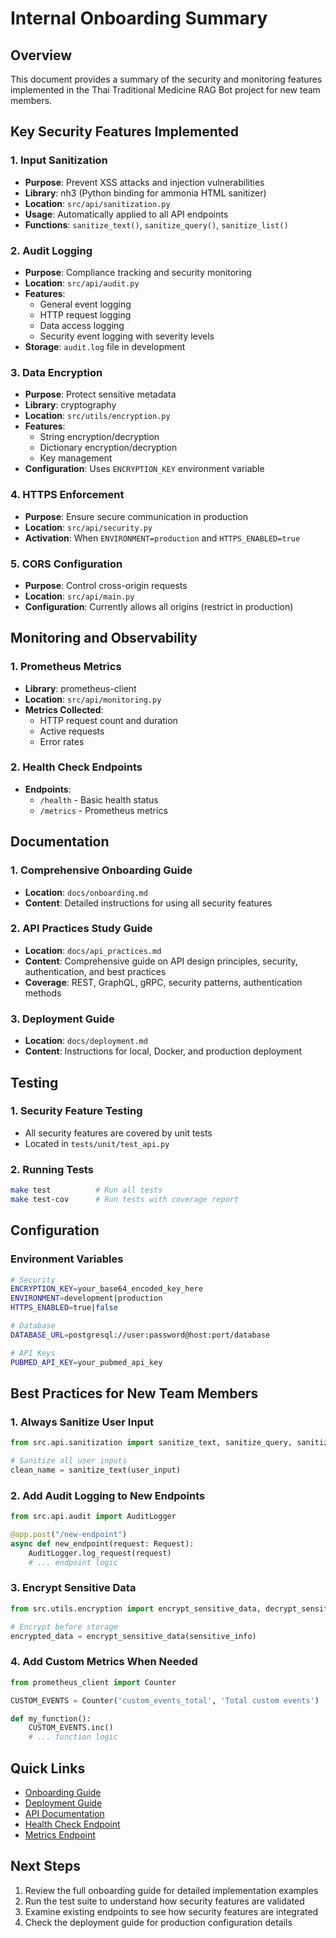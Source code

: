 # Internal Onboarding Summary

## Overview

This document provides a summary of the security and monitoring features implemented in the Thai Traditional Medicine RAG Bot project for new team members.

## Key Security Features Implemented

### 1. Input Sanitization
- **Purpose**: Prevent XSS attacks and injection vulnerabilities
- **Library**: nh3 (Python binding for ammonia HTML sanitizer)
- **Location**: `src/api/sanitization.py`
- **Usage**: Automatically applied to all API endpoints
- **Functions**: `sanitize_text()`, `sanitize_query()`, `sanitize_list()`

### 2. Audit Logging
- **Purpose**: Compliance tracking and security monitoring
- **Location**: `src/api/audit.py`
- **Features**: 
  - General event logging
  - HTTP request logging
  - Data access logging
  - Security event logging with severity levels
- **Storage**: `audit.log` file in development

### 3. Data Encryption
- **Purpose**: Protect sensitive metadata
- **Library**: cryptography
- **Location**: `src/utils/encryption.py`
- **Features**:
  - String encryption/decryption
  - Dictionary encryption/decryption
  - Key management
- **Configuration**: Uses `ENCRYPTION_KEY` environment variable

### 4. HTTPS Enforcement
- **Purpose**: Ensure secure communication in production
- **Location**: `src/api/security.py`
- **Activation**: When `ENVIRONMENT=production` and `HTTPS_ENABLED=true`

### 5. CORS Configuration
- **Purpose**: Control cross-origin requests
- **Location**: `src/api/main.py`
- **Configuration**: Currently allows all origins (restrict in production)

## Monitoring and Observability

### 1. Prometheus Metrics
- **Library**: prometheus-client
- **Location**: `src/api/monitoring.py`
- **Metrics Collected**:
  - HTTP request count and duration
  - Active requests
  - Error rates

### 2. Health Check Endpoints
- **Endpoints**:
  - `/health` - Basic health status
  - `/metrics` - Prometheus metrics

## Documentation

### 1. Comprehensive Onboarding Guide
- **Location**: `docs/onboarding.md`
- **Content**: Detailed instructions for using all security features

### 2. API Practices Study Guide
- **Location**: `docs/api_practices.md`
- **Content**: Comprehensive guide on API design principles, security, authentication, and best practices
- **Coverage**: REST, GraphQL, gRPC, security patterns, authentication methods

### 3. Deployment Guide
- **Location**: `docs/deployment.md`
- **Content**: Instructions for local, Docker, and production deployment

## Testing

### 1. Security Feature Testing
- All security features are covered by unit tests
- Located in `tests/unit/test_api.py`

### 2. Running Tests
```bash
make test          # Run all tests
make test-cov      # Run tests with coverage report
```

## Configuration

### Environment Variables
```bash
# Security
ENCRYPTION_KEY=your_base64_encoded_key_here
ENVIRONMENT=development|production
HTTPS_ENABLED=true|false

# Database
DATABASE_URL=postgresql://user:password@host:port/database

# API Keys
PUBMED_API_KEY=your_pubmed_api_key
```

## Best Practices for New Team Members

### 1. Always Sanitize User Input
```python
from src.api.sanitization import sanitize_text, sanitize_query, sanitize_list

# Sanitize all user inputs
clean_name = sanitize_text(user_input)
```

### 2. Add Audit Logging to New Endpoints
```python
from src.api.audit import AuditLogger

@app.post("/new-endpoint")
async def new_endpoint(request: Request):
    AuditLogger.log_request(request)
    # ... endpoint logic
```

### 3. Encrypt Sensitive Data
```python
from src.utils.encryption import encrypt_sensitive_data, decrypt_sensitive_data

# Encrypt before storage
encrypted_data = encrypt_sensitive_data(sensitive_info)
```

### 4. Add Custom Metrics When Needed
```python
from prometheus_client import Counter

CUSTOM_EVENTS = Counter('custom_events_total', 'Total custom events')

def my_function():
    CUSTOM_EVENTS.inc()
    # ... function logic
```

## Quick Links

- [Onboarding Guide](http://localhost:8081/onboarding.html)
- [Deployment Guide](http://localhost:8081/deployment.html)
- [API Documentation](http://localhost:8081/index.html)
- [Health Check Endpoint](http://localhost:8000/health)
- [Metrics Endpoint](http://localhost:8000/metrics)

## Next Steps

1. Review the full onboarding guide for detailed implementation examples
2. Run the test suite to understand how security features are validated
3. Examine existing endpoints to see how security features are integrated
4. Check the deployment guide for production configuration details
